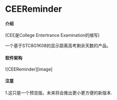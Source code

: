 # CEEReminder


#### 介绍

(CEE是College Entertrance Examination的缩写)

一个基于STC8G1K08的显示距离高考剩余天数的产品。

#### 软件架构

![CEEReminder][image]

#### 注意

1.这只是一个预览版。未来将会推出更小更方便的新版本.